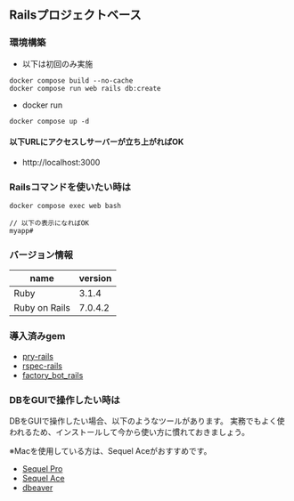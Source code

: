 ## Railsプロジェクトベース

### 環境構築
- 以下は初回のみ実施

```
docker compose build --no-cache
docker compose run web rails db:create
```

- docker run

```
docker compose up -d
```

#### 以下URLにアクセスしサーバーが立ち上がればOK

- http://localhost:3000


### Railsコマンドを使いたい時は

```
docker compose exec web bash

// 以下の表示になればOK
myapp#
```

### バージョン情報

name|version
--|--
Ruby | 3.1.4
Ruby on Rails | 7.0.4.2

### 導入済みgem

- [pry-rails](https://github.com/pry/pry-rails)
- [rspec-rails](https://github.com/rspec/rspec-rails)
- [factory_bot_rails](https://github.com/thoughtbot/factory_bot_rails)

### DBをGUIで操作したい時は

DBをGUIで操作したい場合、以下のようなツールがあります。
実務でもよく使われるため、インストールして今から使い方に慣れておきましょう。

※Macを使用している方は、Sequel Aceがおすすめです。
- [Sequel Pro](https://www.sequelpro.com/)
- [Sequel Ace](https://sequel-ace.com/)
- [dbeaver](https://dbeaver.io/)
